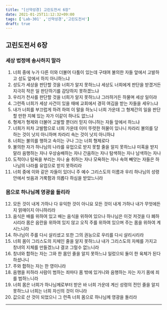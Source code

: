 ```yaml
---
title: "[신약성경] 고린도전서 6장"
date: 2021-01-25T11:12:32+09:00
tags: ['Lab-301' ,'신약성경','고린도전서']
draft: true
---
```

## 고린도전서 6장
### 세상 법정에 송사하지 말라
1. 너희 중에 누가 다른 이와 더불어 다툼이 있는데 구태여 불의한 자들 앞에서 고발하고 성도 앞에서 하지 아니하느냐
2. 성도가 세상을 판단할 것을 너희가 알지 못하느냐 세상도 너희에게 판단을 받겠거든 지극히 작은 일 판단하기를 감당하지 못하겠느냐
3. 우리가 천사를 판단할 것을 너희가 알지 못하느냐 그러하거든 하물며 세상 일이랴
4. 그런즉 너희가 세상 사건이 있을 때에 교회에서 경히 여김을 받는 자들을 세우느냐
5. 내가 너희를 부끄럽게 하려 하여 이 말을 하노니 너희 가운데 그 형제간의 일을 판단할 만한 지혜 있는 자가 이같이 하나도 없느냐 
6. 형제가 형제와 더불어 고발할 뿐더러 믿지 아니하는 자들 앞에서 하느냐
7. 너희가 피차 고발함으로 너희 가운데 이미 뚜렷한 허물이 있나니 차라리 불의를 당하는 것이 낫지 아니하며 차라리 속는 것이 낫지 아니하냐 
8. 너희는 불의를 행하고 속이는 구나 그는 너희 형제로다
9. 불의한 자가 하나님의 나라를 유업으로 받지 못할 줄을 알지 못하느냐 미혹을 받지 말라 음행하는 자나 우상숭배하는 자나 간음하는 자나 탐색하는 자나 남색하는 자나
10. 도적이나 탐욕을 부리는 자나 술 취하는 자나 모욕하는 자나 속여 빼앗는 자들은 하나님의 나라를 유업으로 받지 못하리라
11. 너희 중에 이와 같은 자들이 있더니 주 예수 그리스도의 이름과 우리 하나님의 성령 안에서 씻음과 거룩함과 의롭다 하심을 받았느니라
### 몸으로 하나님께 영광을 돌리라
12. 모든 것이 내게 가하나 다 유익한 것이 아니요 모든 것이 내게 가하나 내가 무엇에든지 얽매이지 아니하리라 
13. 음식은 배를 위하여 있고 배는 음식을 위하여 있으나 하나님은 이것 저것을 다 폐하시리라 몸은 음란을 위하여 있지 않고 오직 주를 위하여 있으며 주는 몸을 위하여 계시느니라
14. 하나님이 주를 다시 살리셨고 또한 그의 권능으로 우리를 다시 살리시리라
15. 너희 몸이 그리스도의 지체인 줄을 알지 못하느냐 내가 그리스도의 자체를 가지고 창녀의 지체를 만들겠느냐 결코 그럴수 없느니라
16. 창녀와 합하는 자는 그와 한 몸인 줄을 알지 못하느냐 일렀으되 둘이 한 육체가 된다 하셨나니
17. 주와 합하는 자는 한 영이니라
18. 음행을 피하라 사람이 범하는 죄마다 몸 밖에 있거니와 음행하는 자는 자기 몸에 죄를 범하느니라
19. 너희 몸은 너희가 하나님께로부터 받은 바 너희 가운데 계신 성령의 전인 줄을 알지 못하느냐 너희는 너희 자신의 것이 아니라
20. 값으로 산 것이 되었으니 그 런즉 너희 몸으로 하나님께 영광을 돌리라
***